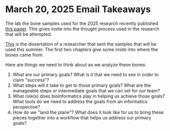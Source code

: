 # March 20, 2025 Email Takeaways

The lab the bone samples used for the 2025 research recently published [this paper](https://pubs.acs.org/doi/10.1021/acs.analchem.4c03115).
This gives insite into the thought process used in the research that will be attempted.

[This](https://www.liverpool.ac.uk/media/livacuk/massspectrometry/pdfs/Collagen,Remnants,in,Ancient,Bone.pdf) is the dissertation of a researcher that sent the samples that will be used this summer.
The first two chapters give some insite into where the bones came from.

Here are things we need to think about as we analyze these bones:

1. What are our primary goals? What is it that we need to see in order to claim "success"?
2. What steps will it take to get to those primary goals? What are the manageable steps or intermediate goals that we can set for our team?
3. What role(s) does bioinformatics play in helping us achieve those goals? What tools do we need to address the goals from an informatics perspective?
4. How do we "land the plane"? What does it look like for us to bring these pieces together into a workflow that helps us address our primary goals?
